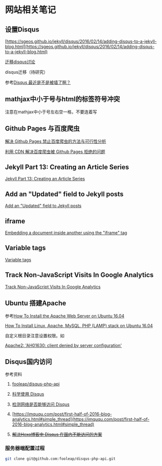 # 网站相关笔记
## 设置Disqus

[https://sgeos.github.io/jekyll/disqus/2016/02/14/adding-disqus-to-a-jekyll-blog.html](https://sgeos.github.io/jekyll/disqus/2016/02/14/adding-disqus-to-a-jekyll-blog.html)

[迁移disqus讨论
](https://help.disqus.com/customer/en/portal/articles/912627-domain-migration-tool
)


disqus迁移（待研究）

参考[Disqus 最近是不是被墙了啊？](https://www.v2ex.com/t/295213)

## mathjax中小于号与html的标签符号冲突

注意在mathjax中小于号左右空一格，不要连着写

## Github Pages 与百度爬虫

[解决 Github Pages 禁止百度爬虫的方法与可行性分析](http://jerryzou.com/posts/feasibility-of-allowing-baiduSpider-for-Github-Pages/)

[利用 CDN 解决百度爬虫被 Github Pages 拒绝的问题](https://www.dozer.cc/2015/06/github-pages-and-cdn.html)

## Jekyll Part 13: Creating an Article Series

[Jekyll Part 13: Creating an Article Series](https://digitaldrummerj.me/blogging-on-github-part-13-creating-an-article-series/)

## Add an "Updated" field to Jekyll posts

[Add an "Updated" field to Jekyll posts](https://zzz.buzz/2016/02/13/add-an-updated-field-to-your-jekyll-site/)

## iframe

[Embedding a document inside another using the "iframe" tag](http://www.javascriptkit.com/howto/externalhtml.shtml)

## Variable tags

[Variable tags](https://help.shopify.com/themes/liquid/tags/variable-tags#capture)


## Track Non-JavaScript Visits In Google Analytics

[Track Non-JavaScript Visits In Google Analytics](https://www.simoahava.com/analytics/track-non-javascript-visits-google-analytics/)

## Ubuntu 搭建Apache

参考[How To Install the Apache Web Server on Ubuntu 16.04](https://www.digitalocean.com/community/tutorials/how-to-install-the-apache-web-server-on-ubuntu-16-04)


[How To Install Linux, Apache, MySQL, PHP (LAMP) stack on Ubuntu 16.04](https://www.digitalocean.com/community/tutorials/how-to-install-linux-apache-mysql-php-lamp-stack-on-ubuntu-16-04)

自定义根目录注意设置权限。如

[Apache2: 'AH01630: client denied by server configuration'](https://stackoverflow.com/questions/18392741/apache2-ah01630-client-denied-by-server-configuration)

## Disqus国内访问

参考资料

1. [fooleap/disqus-php-api](https://github.com/fooleap/disqus-php-api)
1. [科学使用 Disqus](http://blog.fooleap.org/use-disqus-correctly.html)
1. [检测网络是否能够访问 Disqus](http://blog.fooleap.org/check-network-able-to-access-disqus.html)
1. [https://imququ.com/post/first-half-of-2016-blog-analytics.html#simple_thread](https://imququ.com/post/first-half-of-2016-blog-analytics.html#simple_thread)

2. [~~解决Hexo博客中 Disqus 在国内不能访问的方案~~](https://www.jianshu.com/p/9cc4cc8628c9)

### 服务器端配置过程

```bash
git clone git@github.com:fooleap/disqus-php-api.git
```

